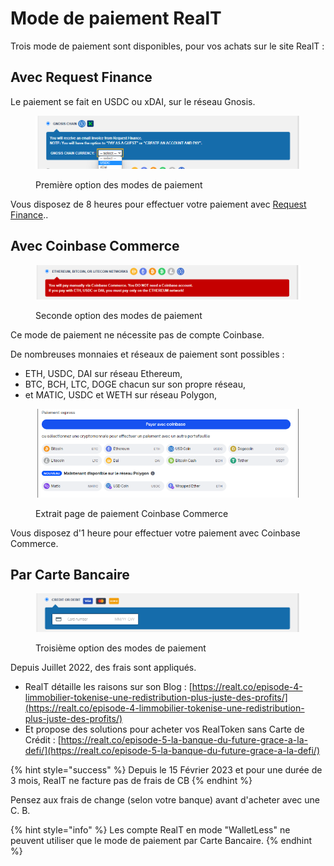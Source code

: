 # Mode de paiement RealT

Trois mode de paiement sont disponibles, pour vos achats sur le site RealT :

## Avec Request Finance&#x20;

Le paiement se fait en USDC ou xDAI, sur le réseau Gnosis.

<figure><img src="../../../.gitbook/assets/image (7).png" alt=""><figcaption><p>Première option des modes de paiement</p></figcaption></figure>

Vous disposez de 8 heures pour effectuer votre paiement avec [Request Finance](paiement-avec-request-finance.md)..

## Avec Coinbase Commerce

<figure><img src="../../../.gitbook/assets/image (8).png" alt=""><figcaption><p>Seconde option des modes de paiement</p></figcaption></figure>

Ce mode de paiement ne nécessite pas de compte Coinbase.&#x20;

De nombreuses monnaies et réseaux de paiement sont possibles :&#x20;

* ETH, USDC, DAI sur réseau Ethereum,
* BTC, BCH, LTC, DOGE chacun sur son propre réseau,
* et MATIC, USDC et WETH sur réseau Polygon,

<figure><img src="../../../.gitbook/assets/image (5).png" alt=""><figcaption><p>Extrait page de paiement Coinbase Commerce</p></figcaption></figure>

Vous disposez d'1 heure pour effectuer votre paiement avec Coinbase Commerce.

## Par Carte Bancaire

<figure><img src="../../../.gitbook/assets/image (2).png" alt=""><figcaption><p>Troisième option des modes de paiement</p></figcaption></figure>

Depuis Juillet 2022, des frais sont appliqués.&#x20;

* RealT détaille les raisons sur son Blog : [https://realt.co/episode-4-limmobilier-tokenise-une-redistribution-plus-juste-des-profits/](https://realt.co/episode-4-limmobilier-tokenise-une-redistribution-plus-juste-des-profits/)
* Et propose des solutions pour acheter vos RealToken sans Carte de Crédit : [https://realt.co/episode-5-la-banque-du-future-grace-a-la-defi/](https://realt.co/episode-5-la-banque-du-future-grace-a-la-defi/)

{% hint style="success" %}
Depuis le 15 Février 2023 et pour une durée de 3 mois, RealT ne facture pas de frais de CB&#x20;
{% endhint %}

Pensez aux frais de change (selon votre banque) avant d'acheter avec une C. B.

{% hint style="info" %}
Les compte RealT en mode "WalletLess" ne peuvent utiliser que le mode de paiement par Carte Bancaire.
{% endhint %}
